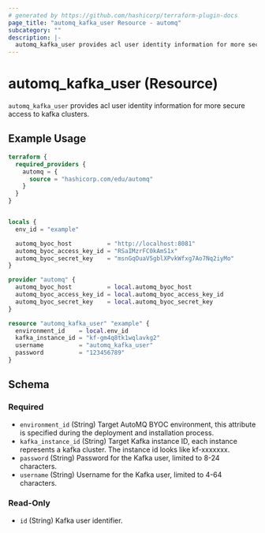 ```yaml
---
# generated by https://github.com/hashicorp/terraform-plugin-docs
page_title: "automq_kafka_user Resource - automq"
subcategory: ""
description: |-
  automq_kafka_user provides acl user identity information for more secure access to kafka clusters.
---
```


# automq_kafka_user (Resource)

`automq_kafka_user` provides acl user identity information for more secure access to kafka clusters.

## Example Usage

```terraform
terraform {
  required_providers {
    automq = {
      source = "hashicorp.com/edu/automq"
    }
  }
}


locals {
  env_id = "example"

  automq_byoc_host          = "http://localhost:8081"
  automq_byoc_access_key_id = "RSaIMzrFC0kAmS1x"
  automq_byoc_secret_key    = "msnGqOuaV5gblXPvkWfxg7Ao7Nq2iyMo"
}

provider "automq" {
  automq_byoc_host          = local.automq_byoc_host
  automq_byoc_access_key_id = local.automq_byoc_access_key_id
  automq_byoc_secret_key    = local.automq_byoc_secret_key
}

resource "automq_kafka_user" "example" {
  environment_id    = local.env_id
  kafka_instance_id = "kf-gm4q8tk1wqlavkg2"
  username          = "automq_kafka_user"
  password          = "123456789"
}
```

<!-- schema generated by tfplugindocs -->
## Schema

### Required

- `environment_id` (String) Target AutoMQ BYOC environment, this attribute is specified during the deployment and installation process.
- `kafka_instance_id` (String) Target Kafka instance ID, each instance represents a kafka cluster. The instance id looks like kf-xxxxxxx.
- `password` (String) Password for the Kafka user, limited to 8-24 characters.
- `username` (String) Username for the Kafka user, limited to 4-64 characters.

### Read-Only

- `id` (String) Kafka user identifier.
